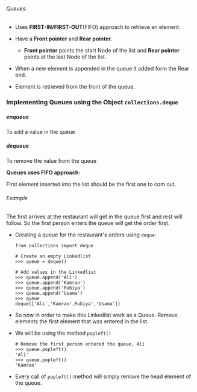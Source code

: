 ###### Queues:
- Uses **FIRST-IN/FIRST-OUT**(FIFO) approach to retrieve an element.
- Have a **Front pointer** and **Rear pointer**.

  - **Front pointer** points the start Node of the list and **Rear pointer** points at the last Node of the list.


- When a new element is appended in the queue it added form the Rear end.

- Element is retrieved from the front of the queue.


### Implementing Queues using the Object `collections.deque`

##### enqueue
To add a value in the queue
##### dequeue
To remove the value from the queue

**Queues uses FIFO approach:**

First element inserted into the list should be the first one to com out.

###### Example
The first arrives at the restaurant will get in the queue first and rest will follow. So the first person enters the queue will get the order first.

- Creating a queue for the restaurant's orders using `deque`:

      from collections import deque

      # Create an empty Linkedlist
      >>> queue = deque()

      # Add values in the Linkedlist
      >>> queue.append('Ali')
      >>> queue.append('Kamran')
      >>> queue.append('Rubiya')
      >>> queue.append('Usama')
      >>> queue
      deque(['Ali','Kamran',Rubiya','Usama'])

- So now in order to make this Linkedlist work as a Queue.  Remove elements the first element that was entered in the list.
- We will be using the method `popleft()`

      # Remove the first person entered the queue, Ali
      >>> queue.popleft()
      'Ali'
      >>> queue.popleft()
      'Kamran'

- Every call of `popleft()` method will simply remove the head  element of the queue.

